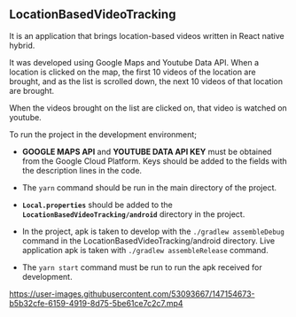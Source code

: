 ## LocationBasedVideoTracking

It is an application that brings location-based videos written in React native hybrid.

It was developed using Google Maps and Youtube Data API.
When a location is clicked on the map, the first 10 videos of the location are brought, and as the list is scrolled down, the next 10 videos of that location are brought.

When the videos brought on the list are clicked on, that video is watched on youtube.

To run the project in the development environment;

- **GOOGLE MAPS API** and **YOUTUBE DATA API KEY** must be obtained from the Google Cloud Platform. Keys should be added to the fields with the description lines in the code.

- The `yarn` command should be run in the main directory of the project.

- **`Local.properties`** should be added to the **`LocationBasedVideoTracking/android`** directory in the project.

- In the project, apk is taken to develop with the `./gradlew assembleDebug` command in the LocationBasedVideoTracking/android directory. Live application apk is taken with `./gradlew assembleRelease` command.

- The `yarn start` command must be run to run the apk received for development.


https://user-images.githubusercontent.com/53093667/147154673-b5b32cfe-6159-4919-8d75-5be61ce7c2c7.mp4
